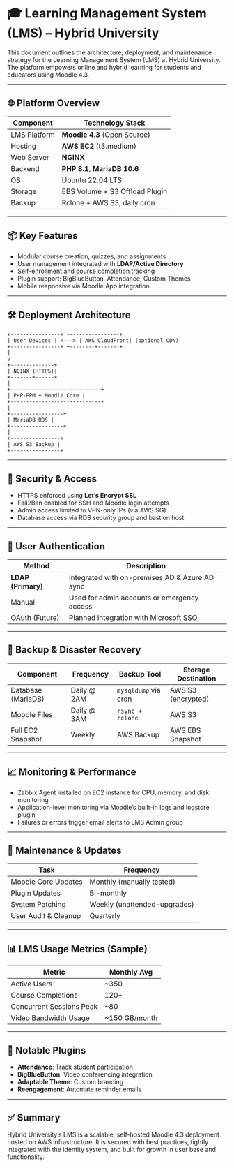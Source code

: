 # 🎓 Learning Management System (LMS) – Hybrid University

This document outlines the architecture, deployment, and maintenance strategy for the Learning Management System (LMS) at Hybrid University. The platform empowers online and hybrid learning for students and educators using Moodle 4.3.

---

## 🌐 Platform Overview

| Component        | Technology Stack              |
|------------------|-------------------------------|
| LMS Platform     | **Moodle 4.3** (Open Source)  |
| Hosting          | **AWS EC2** (t3.medium)       |
| Web Server       | **NGINX**                     |
| Backend          | **PHP 8.1**, **MariaDB 10.6** |
| OS               | Ubuntu 22.04 LTS              |
| Storage          | EBS Volume + S3 Offload Plugin |
| Backup           | Rclone + AWS S3, daily cron   |

---

## 📦 Key Features

- Modular course creation, quizzes, and assignments
- User management integrated with **LDAP/Active Directory**
- Self-enrollment and course completion tracking
- Plugin support: BigBlueButton, Attendance, Custom Themes
- Mobile responsive via Moodle App integration

---

## 🛠️ Deployment Architecture

~~~
+----------------+ +----------------+
| User Devices | <---> | AWS CloudFront| (optional CDN)
+----------------+ +--------+-------+
|
v
+--------------+
| NGINX (HTTPS)|
+-------+------+
|
+-----------------------------+
| PHP-FPM + Moodle Core |
+-----------------------------+
|
+-----------------+
| MariaDB RDS |
+-----------------+
|
+----------------+
| AWS S3 Backup |
+----------------+

~~~

---

## 🔐 Security & Access

- HTTPS enforced using **Let’s Encrypt SSL**
- Fail2Ban enabled for SSH and Moodle login attempts
- Admin access limited to VPN-only IPs (via AWS SG)
- Database access via RDS security group and bastion host

---

## 👥 User Authentication

| Method          | Description                                       |
|-----------------|---------------------------------------------------|
| **LDAP (Primary)** | Integrated with on-premises AD & Azure AD sync |
| Manual          | Used for admin accounts or emergency access       |
| OAuth (Future)  | Planned integration with Microsoft SSO            |

---

## 📆 Backup & Disaster Recovery

| Component        | Frequency     | Backup Tool        | Storage Destination |
|------------------|---------------|--------------------|---------------------|
| Database (MariaDB)| Daily @ 2AM   | `mysqldump` via cron | AWS S3 (encrypted)  |
| Moodle Files      | Daily @ 3AM   | `rsync + rclone`     | AWS S3               |
| Full EC2 Snapshot | Weekly        | AWS Backup           | AWS EBS Snapshot     |

---

## 📈 Monitoring & Performance

- Zabbix Agent installed on EC2 instance for CPU, memory, and disk monitoring
- Application-level monitoring via Moodle’s built-in logs and logstore plugin
- Failures or errors trigger email alerts to LMS Admin group

---

## 📌 Maintenance & Updates

| Task                  | Frequency          |
|-----------------------|--------------------|
| Moodle Core Updates   | Monthly (manually tested) |
| Plugin Updates        | Bi-monthly         |
| System Patching       | Weekly (unattended-upgrades) |
| User Audit & Cleanup  | Quarterly          |

---

## 📊 LMS Usage Metrics (Sample)

| Metric                   | Monthly Avg     |
|--------------------------|-----------------|
| Active Users             | ~350            |
| Course Completions       | 120+            |
| Concurrent Sessions Peak | ~80             |
| Video Bandwidth Usage    | ~150 GB/month   |

---

## 🧩 Notable Plugins

- **Attendance**: Track student participation
- **BigBlueButton**: Video conferencing integration
- **Adaptable Theme**: Custom branding
- **Reengagement**: Automate reminder emails

---

## ✅ Summary

Hybrid University’s LMS is a scalable, self-hosted Moodle 4.3 deployment hosted on AWS infrastructure. It is secured with best practices, tightly integrated with the identity system, and built for growth in user base and functionality.
